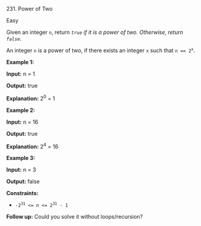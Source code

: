 231\. Power of Two

Easy

Given an integer `n`, return _`true` if it is a power of two. Otherwise, return `false`_.

An integer `n` is a power of two, if there exists an integer `x` such that <code>n == 2<sup>x</sup></code>.

**Example 1:**

**Input:** n = 1

**Output:** true

**Explanation:** 2<sup>0</sup> = 1

**Example 2:**

**Input:** n = 16

**Output:** true

**Explanation:** 2<sup>4</sup> = 16

**Example 3:**

**Input:** n = 3

**Output:** false

**Constraints:**

*   <code>-2<sup>31</sup> <= n <= 2<sup>31</sup> - 1</code>

**Follow up:** Could you solve it without loops/recursion?